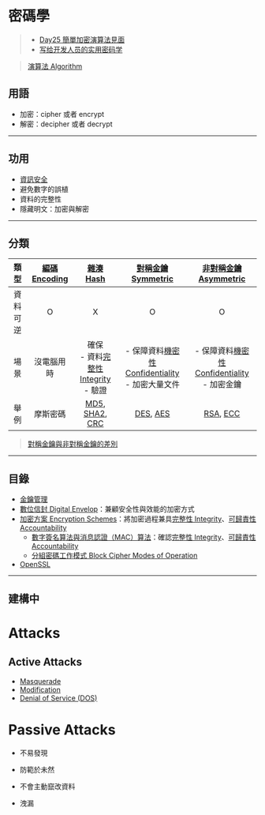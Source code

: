 # 密碼學
>- [Day25 簡單加密演算法見面](https://ithelp.ithome.com.tw/articles/10188698)
>- [写给开发人员的实用密码学](https://thiscute.world/posts/practical-cryptography-basics-1/)

>[演算法 Algorithm](演算法/演算法%20Algorithm.md)

## 用語
-   加密：cipher 或者 encrypt
-   解密：decipher 或者 decrypt

---
## 功用
- [資訊安全](演算法/資訊安全.md)
- 避免數字的誤植
- 資料的完整性
- 隱藏明文：加密與解密



---
## 分類


|類型|[編碼 Encoding](演算法/編碼%20Encoding.md)| [雜湊 Hash](演算法/雜湊%20Hash.md) |[對稱金鑰 Symmetric](演算法/對稱金鑰%20Symmetric.md)|[非對稱金鑰 Asymmetric](演算法/非對稱金鑰%20Asymmetric.md)|
|:-:|:-:|:-:|:-:|:-:|
|資料可逆|O|X|O|O|
|場景|沒電腦用時|確保<br>- 資料[完整性 Integrity](演算法/完整性%20Integrity.md)<br> - 驗證|- 保障資料[機密性 Confidentiality](演算法/機密性%20Confidentiality.md)<br>- 加密大量文件|- 保障資料[機密性 Confidentiality](演算法/機密性%20Confidentiality.md)<br>- 加密金鑰|
|舉例|摩斯密碼|[MD5](演算法/MD5.md), [SHA2](演算法/SHA2.md), [CRC](演算法/CRC.md)|[DES](演算法/DES.md), [AES](演算法/AES.md)|[RSA](演算法/RSA.md), [ECC](演算法/ECC.md)|

> [對稱金鑰與非對稱金鑰的差別](演算法/對稱金鑰與非對稱金鑰的差別.md)

---



## 目錄

- [金鑰管理](演算法/金鑰管理.md)
- [數位信封 Digital Envelop](演算法/數位信封%20Digital%20Envelop.md)：兼顧安全性與效能的加密方式
- [加密方案 Encryption Schemes](演算法/加密方案%20Encryption%20Schemes.md)：將加密過程兼具[完整性 Integrity](演算法/完整性%20Integrity.md)、[可歸責性 Accountability](演算法/可歸責性%20Accountability.md)
	- [數字簽名算法與消息認證（MAC）算法](演算法/數字簽名算法與消息認證（MAC）算法.md)：確認[完整性 Integrity](演算法/完整性%20Integrity.md)、[可歸責性 Accountability](演算法/可歸責性%20Accountability.md)
	- [分組密碼工作模式 Block Cipher Modes of Operation](演算法/分組密碼工作模式%20Block%20Cipher%20Modes%20of%20Operation.md) 
- [OpenSSL](演算法/OpenSSL.md)

---

## 建構中

# Attacks
## Active Attacks
- [Masquerade](Masquerade.md)
- [Modification](Modification.md)
- [Denial of Service (DOS)](Denial%20of%20Service%20(DOS).md)

# Passive Attacks
- 不易發現
- 防範於未然
- 不會主動竄改資料

- 洩漏
